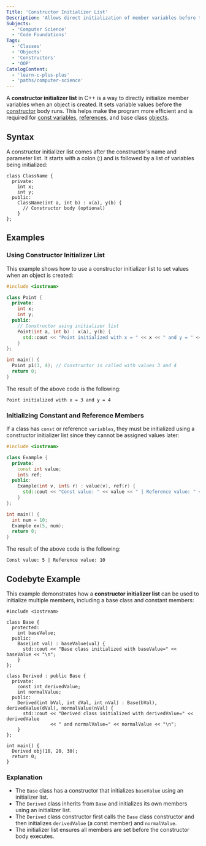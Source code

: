 ```yaml
---
Title: 'Constructor Initializer List'
Description: 'Allows direct initialization of member variables before the constructor body executes.'
Subjects:
  - 'Computer Science'
  - 'Code Foundations'
Tags:
  - 'Classes'
  - 'Objects'
  - 'Constructors'
  - 'OOP'
CatalogContent:
  - 'learn-c-plus-plus'
  - 'paths/computer-science'
---
```


A **constructor initializer list** in C++ is a way to directly initialize member variables when an object is created. It sets variable values before the [constructor](https://www.codecademy.com/resources/docs/cpp/constructors) body runs. This helps make the program more efficient and is required for [const variables](https://www.codecademy.com/resources/docs/cpp/variables/constant-variables), [references](https://www.codecademy.com/resources/docs/cpp/references), and base class [objects](https://www.codecademy.com/resources/docs/cpp/objects).

## Syntax

A constructor initializer list comes after the constructor's name and parameter list. It starts with a colon (:) and is followed by a list of variables being initialized:

```pseudo
class ClassName {
  private:
    int x;
    int y;
  public:
    ClassName(int a, int b) : x(a), y(b) {
      // Constructor body (optional)
    }
};
```

## Examples

### Using Constructor Initializer List

This example shows how to use a constructor initializer list to set values when an object is created:

```cpp
#include <iostream>

class Point {
  private:
    int x;
    int y;
  public:
    // Constructor using initializer list
    Point(int a, int b) : x(a), y(b) {
      std::cout << "Point initialized with x = " << x << " and y = " << y << "\n";
    }
};

int main() {
  Point p1(3, 4); // Constructor is called with values 3 and 4
  return 0;
}
```

The result of the above code is the following:

```shell
Point initialized with x = 3 and y = 4
```

### Initializing Constant and Reference Members

If a class has `const` or reference `variables`, they must be initialized using a constructor initializer list since they cannot be assigned values later:

```cpp
#include <iostream>

class Example {
  private:
    const int value;
    int& ref;
  public:
    Example(int v, int& r) : value(v), ref(r) {
      std::cout << "Const value: " << value << " | Reference value: " << ref << "\n";
    }
};

int main() {
  int num = 10;
  Example ex(5, num);
  return 0;
}
```

The result of the above code is the following:

```shell
Const value: 5 | Reference value: 10
```

## Codebyte Example

This example demonstrates how a **constructor initializer list** can be used to initialize multiple members, including a base class and constant members:

```codebyte/cpp
#include <iostream>

class Base {
  protected:
    int baseValue;
  public:
    Base(int val) : baseValue(val) {
      std::cout << "Base class initialized with baseValue=" << baseValue << "\n";
    }
};

class Derived : public Base {
  private:
    const int derivedValue;
    int normalValue;
  public:
    Derived(int bVal, int dVal, int nVal) : Base(bVal), derivedValue(dVal), normalValue(nVal) {
      std::cout << "Derived class initialized with derivedValue=" << derivedValue
                << " and normalValue=" << normalValue << "\n";
    }
};

int main() {
  Derived obj(10, 20, 30);
  return 0;
}
```

### Explanation

- The `Base` class has a constructor that initializes `baseValue` using an initializer list.
- The `Derived` class inherits from `Base` and initializes its own members using an initializer list.
- The `Derived` class constructor first calls the `Base` class constructor and then initializes `derivedValue` (a const member) and `normalValue`.
- The initializer list ensures all members are set before the constructor body executes.
